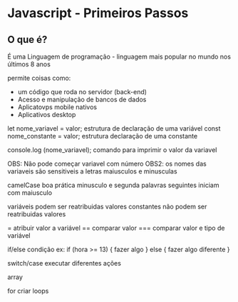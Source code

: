 # Javascript - Primeiros Passos

## O que é?

É uma Linguagem de programação - linguagem mais popular no mundo nos últimos 8 anos

permite coisas como:
- um código que roda no servidor (back-end)
- Acesso e manipulação de bancos de dados
- Aplicatovps mobile nativos
- Aplicativos desktop

let nome_variavel = valor; estrutura de declaração de uma variável
const nome_constante = valor; estrutura declaração de uma constante

console.log (nome_variavel); comando para imprimir o valor da variavel

OBS: Não pode começar variavel com número
OBS2: os nomes das variaveis são sensitiveis a letras maiusculos e minusculas

camelCase boa prática minusculo e segunda palavras seguintes iniciam com maiusculo

variáveis podem ser reatribuidas valores
constantes não podem ser reatribuidas valores

= atribuir valor a variável
== comparar valor
=== comparar valor e tipo de variável

if/else condição
ex:
if (hora >= 13) {
    fazer algo
} else {
    fazer algo diferente
}

switch/case executar diferentes ações


array

for criar loops